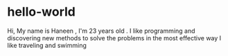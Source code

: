 # hello-world 
Hi,
My name is Haneen , I'm 23 years old .
I like programming and discovering new methods to solve the problems in the most effective way
I like traveling and swimming
